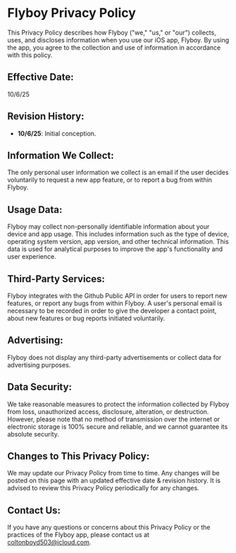 # Flyboy Privacy Policy

This Privacy Policy describes how Flyboy ("we," "us," or "our") collects, uses, and discloses information when you use our iOS app, Flyboy. By using the app, you agree to the collection and use of information in accordance with this policy.

## Effective Date: 
10/6/25

## Revision History:

- **10/6/25**: Initial conception.


## Information We Collect:
The only personal user information we collect is an email if the user decides voluntarily to request a new app feature, or to report a bug from within Flyboy.

## Usage Data:
Flyboy may collect non-personally identifiable information about your device and app usage. This includes information such as the type of device, operating system version, app version, and other technical information. This data is used for analytical purposes to improve the app's functionality and user experience.

## Third-Party Services:
Flyboy integrates with the Github Public API in order for users to report new features, or report any bugs from within Flyboy. A user's personal email is necessary to be recorded in order to give the developer a contact point, about new features or bug reports initiated voluntarily.

## Advertising:
Flyboy does not display any third-party advertisements or collect data for advertising purposes.

## Data Security:
We take reasonable measures to protect the information collected by Flyboy from loss, unauthorized access, disclosure, alteration, or destruction. However, please note that no method of transmission over the internet or electronic storage is 100% secure and reliable, and we cannot guarantee its absolute security.

## Changes to This Privacy Policy:
We may update our Privacy Policy from time to time. Any changes will be posted on this page with an updated effective date & revision history. It is advised to review this Privacy Policy periodically for any changes.

## Contact Us:
If you have any questions or concerns about this Privacy Policy or the practices of the Flyboy app, please contact us at coltonboyd503@icloud.com.